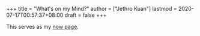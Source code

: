 +++
title = "What's on my Mind?"
author = ["Jethro Kuan"]
lastmod = 2020-07-17T00:57:37+08:00
draft = false
+++

This serves as my [now page](https://nownownow.com/).
